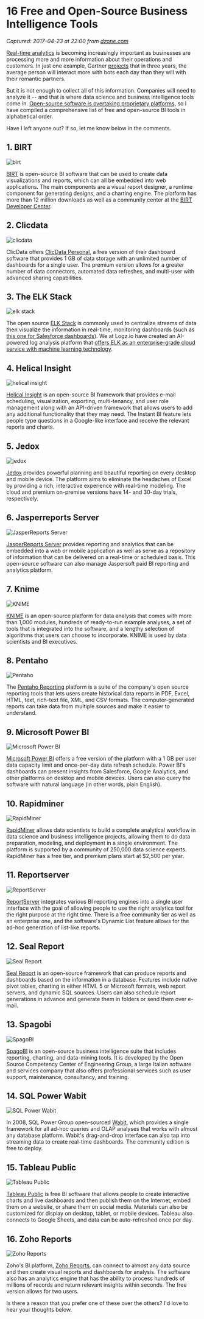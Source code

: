 # 16 Free and Open-Source Business Intelligence Tools

_Captured: 2017-04-23 at 22:00 from [dzone.com](https://dzone.com/articles/16-free-and-open-source-business-intelligence-tool?edition=292909&utm_source=Daily%20Digest&utm_medium=email&utm_campaign=dd%202017-04-23)_

[Real-time analytics](http://logz.io/blog/real-time-analytics/) is becoming increasingly important as businesses are processing more and more information about their operations and customers. In just one example, Gartner [projects](http://www.gartner.com/smarterwithgartner/gartner-predicts-a-virtual-world-of-exponential-change/) that in three years, the average person will interact more with bots each day than they will with their romantic partners.

But it is not enough to collect all of this information. Companies will need to analyze it -- and that is where data science and business intelligence tools come in. [Open-source software is overtaking proprietary platforms](http://logz.io/blog/is-open-source-overtaking-splunk/), so I have compiled a comprehensive list of free and open-source BI tools in alphabetical order.

Have I left anyone out? If so, let me know below in the comments.

## 1\. BIRT

![birt](https://logz.io/wp-content/uploads/2017/03/birt.png)

[BIRT](http://www.eclipse.org/birt/) is open-source BI software that can be used to create data visualizations and reports, which can all be embedded into web applications. The main components are a visual report designer, a runtime component for generating designs, and a charting engine. The platform has more than 12 million downloads as well as a community center at the [BIRT Developer Center](http://developer.actuate.com/).

## 2\. Clicdata

![clicdata](https://logz.io/wp-content/uploads/2017/03/clicdata.png)

ClicData offers [ClicData Personal](https://www.clicdata.com/pricing/personal/), a free version of their dashboard software that provides 1 GB of data storage with an unlimited number of dashboards for a single user. The premium version allows for a greater number of data connectors, automated data refreshes, and multi-user with advanced sharing capabilities.

## 3\. The ELK Stack

![elk stack](https://logz.io/wp-content/uploads/2017/03/elk-stack.png)

The open source [ELK Stack](http://logz.io/learn/complete-guide-elk-stack/) is commonly used to centralize streams of data then visualize the information in real-time, monitoring dashboards (such as [this one for Salesforce dashboards](http://logz.io/blog/salesforce-dashboard/)). We at Logz.io have created an AI-powered log analysis platform that [offers ELK as an enterprise-grade cloud service with machine learning technology](http://logz.io/product/).

## 4\. Helical Insight

![helical insight](https://logz.io/wp-content/uploads/2017/03/Helical-Insight.png)

[Helical Insight](http://www.helicalinsight.com/) is an open-source BI framework that provides e-mail scheduling, visualization, exporting, multi-tenancy, and user role management along with an API-driven framework that allows users to add any additional functionality that they may need. The Instant BI feature lets people type questions in a Google-like interface and receive the relevant reports and charts.

## 5\. Jedox

![jedox](https://logz.io/wp-content/uploads/2017/03/jedox.jpg)

[Jedox](http://www.jedox.com/) provides powerful planning and beautiful reporting on every desktop and mobile device. The platform aims to eliminate the headaches of Excel by providing a rich, interactive experience with real-time modeling. The cloud and premium on-premise versions have 14- and 30-day trials, respectively.

## 6\. Jasperreports Server

![JasperReports Server](https://logz.io/wp-content/uploads/2017/03/JasperReports-Server.png)

[JasperReports Server](http://community.jaspersoft.com/project/jasperreports-server) provides reporting and analytics that can be embedded into a web or mobile application as well as serve as a repository of information that can be delivered on a real-time or scheduled basis. This open-source software can also manage Jaspersoft paid BI reporting and analytics platform.

## 7\. Knime

![KNIME](https://logz.io/wp-content/uploads/2017/03/KNIME.png)

[KNIME](https://www.knime.org/) is an open-source platform for data analysis that comes with more than 1,000 modules, hundreds of ready-to-run example analyses, a set of tools that is integrated into the software, and a lengthy selection of algorithms that users can choose to incorporate. KNIME is used by data scientists and BI executives.

## 8\. Pentaho

![Pentaho](https://logz.io/wp-content/uploads/2017/03/Pentaho.jpg)

The [Pentaho Reporting](http://community.pentaho.com/projects/reporting/) platform is a suite of the company's open source reporting tools that lets users create historical data reports in PDF, Excel, HTML, text, rich-text file, XML, and CSV formats. The computer-generated reports can take data from multiple sources and make it easier to understand.

## 9\. Microsoft Power BI

![Microsoft Power BI](https://logz.io/wp-content/uploads/2017/03/Microsoft-Power-BI.png)

[Microsoft Power BI](https://powerbi.microsoft.com/en-us/) offers a free version of the platform with a 1 GB per user data capacity limit and once-per-day data refresh schedule. Power BI's dashboards can present insights from Salesforce, Google Analytics, and other platforms on desktop and mobile devices. Users can also query the software with natural language (in other words, plain English).

## 10\. Rapidminer

![RapidMiner](https://logz.io/wp-content/uploads/2017/03/RapidMiner.jpg)

[RapidMiner](https://rapidminer.com/) allows data scientists to build a complete analytical workflow in data science and business intelligence projects, allowing them to do data preparation, modeling, and deployment in a single environment. The platform is supported by a community of 250,000 data science experts. RapidMiner has a free tier, and premium plans start at $2,500 per year.

## 11\. Reportserver

![ReportServer](https://logz.io/wp-content/uploads/2017/03/ReportServer.jpg)

[ReportServer](https://reportserver.net/en/) integrates various BI reporting engines into a single user interface with the goal of allowing people to use the right analytics tool for the right purpose at the right time. There is a free community tier as well as an enterprise one, and the software's Dynamic List feature allows for the ad-hoc generation of list-like reports.

## 12\. Seal Report

![Seal Report](https://logz.io/wp-content/uploads/2017/03/Seal-Report.png)

[Seal Report](http://www.sealreport.org/) is an open-source framework that can produce reports and dashboards based on the information in a database. Features include native pivot tables, charting in either HTML 5 or Microsoft formats, web report servers, and dynamic SQL sources. Users can also schedule report generations in advance and generate them in folders or send them over e-mail.

## 13\. Spagobi

![SpagoBI](https://logz.io/wp-content/uploads/2017/03/SpagoBI.jpg)

[SpagoBI](http://www.spagobi.org/) is an open-source business intelligence suite that includes reporting, charting, and data-mining tools. It is developed by the Open Source Competency Center of Engineering Group, a large Italian software and services company that also offers professional services such as user support, maintenance, consultancy, and training.

## 14\. SQL Power Wabit

![SQL Power Wabit](https://logz.io/wp-content/uploads/2017/03/SQL-Power-Wabit.png)

In 2008, SQL Power Group open-sourced [Wabit](http://www.sqlpower.ca/page/wabit), which provides a single framework for all ad-hoc queries and OLAP analyses that works with almost any database platform. Wabit's drag-and-drop interface can also tap into streaming data to create real-time dashboards. The community edition is free to deploy.

## 15\. Tableau Public

![Tableau Public](https://logz.io/wp-content/uploads/2017/03/Tableau-Public.png)

[Tableau Public](https://public.tableau.com/) is free BI software that allows people to create interactive charts and live dashboards and then publish them on the Internet, embed them on a website, or share them on social media. Materials can also be customized for display on desktop, tablet, or mobile devices. Tableau also connects to Google Sheets, and data can be auto-refreshed once per day.

## 16\. Zoho Reports

![Zoho Reports](https://logz.io/wp-content/uploads/2017/03/Zoho-Reports.png)

Zoho's BI platform, [Zoho Reports](https://www.zoho.com/reports/), can connect to almost any data source and then create visual reports and dashboards for analysis. The software also has an analytics engine that has the ability to process hundreds of millions of records and return relevant insights within seconds. The free version allows for two users.

Is there a reason that you prefer one of these over the others? I'd love to hear your thoughts below.
